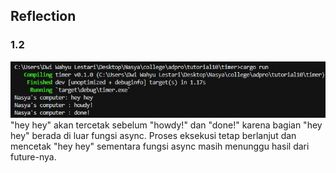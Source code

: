 ## Reflection

### 1.2

![capture result](image.png)
"hey hey" akan tercetak sebelum "howdy!" dan "done!" karena bagian "hey hey" berada di luar fungsi async. Proses eksekusi tetap berlanjut dan mencetak "hey hey" sementara fungsi async masih menunggu hasil dari future-nya.






